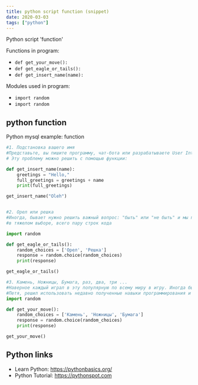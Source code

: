```yaml
---
title: python script function (snippet)
date: 2020-03-03
tags: ["python"]
---
```

Python script 'function'

Functions in program: 
* `def get_your_move():`
* `def get_eagle_or_tails():`
* `def get_insert_name(name):`

Modules used in program: 
* `import random`
* `import random`

## python function

Python mysql example: function

```python
#1. Подстановка вашего имя
#Представьте, вы пишите программу, чат-бота или разрабатываете User Interface, где вам нужно поздороваться с пользователем.
# Эту проблему можно решить с помощью функции:

def get_insert_name(name):
    greetings = "Hello,"
    full_greetings = greetings + name
    print(full_greetings)

get_insert_name("Oleh")


#2. Орел или решка
#Иногда, бывает нужно решить важный вопрос: "быть" или "не быть" и мы подкидываем монетку. Давайте сделаем своего помощника
#в тяжелом выборе, всего пару строк кода

import random

def get_eagle_or_tails():
    random_choices = ['Орел', 'Решка']
    response = random.choice(random_choices)
    print(response)

get_eagle_or_tails()

#3. Камень, Ножницы, Бумага, раз, два, три ...
#Наверное каждый играл в эту популярную по всему миру в игру. Иногда бывает скучно, развлечь себя нечем. Так вот, программист
#Петя, решил использовать недавно полученные навыки программирования и написать по-быстрому игру, посмотрим что с этого получилось.
import random

def get_your_move():
    random_choices = ['Камень', 'Ножницы', 'Бумага']
    response = random.choice(random_choices)
    print(response)

get_your_move()

```

## Python links

- Learn Python: https://pythonbasics.org/
- Python Tutorial: https://pythonspot.com
